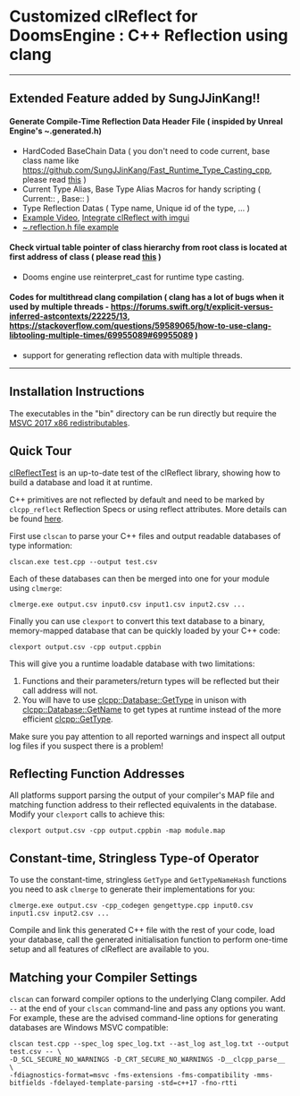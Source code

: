 
Customized clReflect for DoomsEngine : C++ Reflection using clang
=====================================

- - -

Extended Feature added by SungJJinKang!!
-------------------------

#### Generate Compile-Time Reflection Data Header File ( inspided by Unreal Engine's ~.generated.h)          
- HardCoded BaseChain Data ( you don't need to code current, base class name like https://github.com/SungJJinKang/Fast_Runtime_Type_Casting_cpp, please read [this](https://sungjjinkang.github.io/computerscience/gameengine/2021/11/12/reflection.html) )       
- Current Type Alias, Base Type Alias Macros for handy scripting ( Current:: , Base:: )     
- Type Reflection Datas ( Type name, Unique id of the type, ... )          
- [Example Video](https://youtu.be/KGihaYTzqG8), [Integrate clReflect with imgui](https://youtu.be/xAePMKCjRGc)             
- [~.reflection.h file example](https://github.com/SungJJinKang/clReflect/tree/doom_engine_version/src/clReflectScan/example)            

#### Check virtual table pointer of class hierarchy from root class is located at first address of class ( please read [this](https://sungjjinkang.github.io/computerscience/gameengine/2021/11/12/reflection.html) )                 
- Dooms engine use reinterpret_cast for runtime type casting.


#### Codes for multithread clang compilation ( clang has a lot of bugs when it used by multiple threads - https://forums.swift.org/t/explicit-versus-inferred-astcontexts/22225/13, https://stackoverflow.com/questions/59589065/how-to-use-clang-libtooling-multiple-times/69955089#69955089 )       
- support for generating reflection data with multiple threads.

--------------------------------------------------


Installation Instructions
-------------------------

The executables in the "bin" directory can be run directly but require the [MSVC 2017 x86 redistributables](https://go.microsoft.com/fwlink/?LinkId=746571).

Quick Tour
----------

[clReflectTest](https://github.com/Celtoys/clReflect/tree/master/src/clReflectTest) is an up-to-date test of the clReflect library, showing how to build a database and load it at runtime.

C++ primitives are not reflected by default and need to be marked by `clcpp_reflect` Reflection Specs or using reflect attributes. More details can be found [here](https://github.com/Celtoys/clReflect/blob/master/doc/MarkingPrimitivesForReflection.md).

First use `clscan` to parse your C++ files and output readable databases of type information:

```
clscan.exe test.cpp --output test.csv
```

Each of these databases can then be merged into one for your module using `clmerge`:

```
clmerge.exe output.csv input0.csv input1.csv input2.csv ...
```

Finally you can use `clexport` to convert this text database to a binary, memory-mapped database that can be quickly loaded by your C++ code:

```
clexport output.csv -cpp output.cppbin
```

This will give you a runtime loadable database with two limitations:

1. Functions and their parameters/return types will be reflected but their call address will not.
2. You will have to use [clcpp::Database::GetType](https://github.com/Celtoys/clReflect/blob/master/inc/clcpp/clcpp.h#L885) in unison with [clcpp::Database::GetName](https://github.com/Celtoys/clReflect/blob/master/inc/clcpp/clcpp.h#L881) to get types at runtime instead of the more efficient [clcpp::GetType](https://github.com/Celtoys/clReflect/blob/master/inc/clcpp/clcpp.h#L934).

Make sure you pay attention to all reported warnings and inspect all output log files if you suspect there is a problem!

Reflecting Function Addresses
-----------------------------

All platforms support parsing the output of your compiler's MAP file and matching function address to their reflected equivalents in the database. Modify your `clexport` calls to achieve this:

```
clexport output.csv -cpp output.cppbin -map module.map
```

Constant-time, Stringless Type-of Operator
------------------------------------------

To use the constant-time, stringless `GetType` and `GetTypeNameHash` functions you need to ask `clmerge` to generate their implementations for you:

```
clmerge.exe output.csv -cpp_codegen gengettype.cpp input0.csv input1.csv input2.csv ...
```

Compile and link this generated C++ file with the rest of your code, load your database, call the generated initialisation function to perform one-time setup and all features of clReflect are available to you.

Matching your Compiler Settings
-------------------------------

`clscan` can forward compiler options to the underlying Clang compiler. Add `--` at the end of your `clscan` command-line and pass any options you want. For example, these are the advised command-line options for generating databases are Windows MSVC compatible:

```
clscan test.cpp --spec_log spec_log.txt --ast_log ast_log.txt --output test.csv -- \
-D_SCL_SECURE_NO_WARNINGS -D_CRT_SECURE_NO_WARNINGS -D__clcpp_parse__ \
-fdiagnostics-format=msvc -fms-extensions -fms-compatibility -mms-bitfields -fdelayed-template-parsing -std=c++17 -fno-rtti
```

